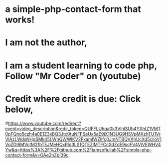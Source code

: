 # a simple-php-contact-form that works!
# I am not the author,
# I am a student learning to code php, Follow "Mr Coder" on (youtube)
# Credit where credit is due: Click below,
#https://www.youtube.com/redirect?event=video_description&redir_token=QUFFLUhqa0k3VlhlSUh4YXhtZ1VMT0pFQno5czh4a0E1Z3xBQ3Jtc0tuNFFSeUx5aE9jX1N3UG9HSVpMXzhTU1VrVlAzLWdsNHpSMk45LWhQWWlKV2FxamlWZllfc0JmNTBQVXhUcXd5cjloV1VqZGl6MVctM21hTEJMeHQxRld3LS1QTEZlMTFCcXdZdE9scFV4VjVEWHV4Yw&q=https%3A%2F%2Fgithub.com%2Fiamsofiullah%2Fsimple-php-contact-form&v=GAe2nZpI39c
